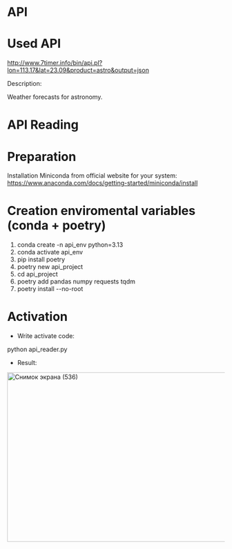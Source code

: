 # API
# Used API
http://www.7timer.info/bin/api.pl?lon=113.17&lat=23.09&product=astro&output=json

Description:

Weather forecasts for astronomy.
# API Reading 
# Preparation
Installation Miniconda from official website for your system: 
https://www.anaconda.com/docs/getting-started/miniconda/install
# Creation enviromental variables (conda + poetry)
1. conda create -n api_env python=3.13
2. conda activate api_env
3. pip install poetry
4. poetry new api_project
5. cd api_project
6. poetry add pandas numpy requests tqdm
7. poetry install --no-root
# 
# Activation
- Write activate code:

python api_reader.py

- Result:

<img width="1046" height="392" alt="Снимок экрана (536)" src="https://github.com/user-attachments/assets/5cd3e93a-dc4f-4cce-84f1-6323ef1e17f9" />


